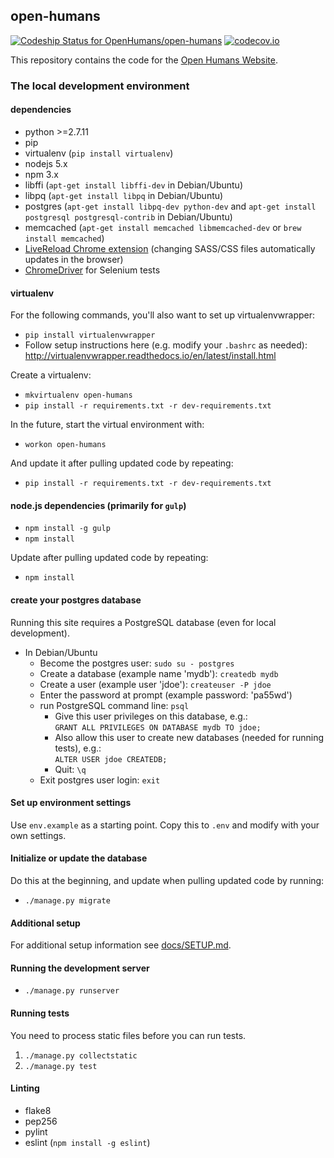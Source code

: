 ## open-humans

[![Codeship Status for OpenHumans/open-humans](https://codeship.com/projects/6f9dcd90-1b67-0132-e696-7e09bcd93b6c/status)](https://codeship.com/projects/34928)
[![codecov.io](https://codecov.io/github/OpenHumans/open-humans/coverage.svg?branch=master)](https://codecov.io/github/OpenHumans/open-humans?branch=master)

This repository contains the code for the [Open Humans
Website](http://openhumans.org/).

### The local development environment

#### dependencies

- python >=2.7.11
- pip
- virtualenv (`pip install virtualenv`)
- nodejs 5.x
- npm 3.x
- libffi (`apt-get install libffi-dev` in Debian/Ubuntu)
- libpq (`apt-get install libpq` in Debian/Ubuntu)
- postgres (`apt-get install libpq-dev python-dev` and
  `apt-get install postgresql postgresql-contrib` in Debian/Ubuntu)
- memcached (`apt-get install memcached libmemcached-dev` or `brew install memcached`)
- [LiveReload Chrome extension][live-reload] (changing SASS/CSS files
  automatically updates in the browser)
- [ChromeDriver](https://sites.google.com/a/chromium.org/chromedriver/) for
  Selenium tests

[live-reload]: https://chrome.google.com/webstore/detail/livereload/jnihajbhpnppcggbcgedagnkighmdlei

#### virtualenv

For the following commands, you'll also want to set up virtualenvwrapper:
- `pip install virtualenvwrapper`
- Follow setup instructions here (e.g. modify your `.bashrc` as needed): http://virtualenvwrapper.readthedocs.io/en/latest/install.html

Create a virtualenv:
- `mkvirtualenv open-humans`
- `pip install -r requirements.txt -r dev-requirements.txt`

In the future, start the virtual environment with:
- `workon open-humans`

And update it after pulling updated code by repeating:
- `pip install -r requirements.txt -r dev-requirements.txt`

#### node.js dependencies (primarily for `gulp`)

- `npm install -g gulp`
- `npm install`

Update after pulling updated code by repeating:
- `npm install`

#### create your postgres database

Running this site requires a PostgreSQL database (even for local development).

- In Debian/Ubuntu
  - Become the postgres user: `sudo su - postgres`
  - Create a database (example name 'mydb'): `createdb mydb`
  - Create a user (example user 'jdoe'): `createuser -P jdoe`
  - Enter the password at prompt (example password: 'pa55wd')
  - run PostgreSQL command line: `psql`
    - Give this user privileges on this database, e.g.:<br>
      `GRANT ALL PRIVILEGES ON DATABASE mydb TO jdoe;`
    - Also allow this user to create new databases (needed for running tests),
      e.g.:<br>
      `ALTER USER jdoe CREATEDB;`
    - Quit: `\q`
  - Exit postgres user login: `exit`

#### Set up environment settings

Use `env.example` as a starting point. Copy this to `.env` and modify with your
own settings.

#### Initialize or update the database

Do this at the beginning, and update when pulling updated code by running:

- `./manage.py migrate`

#### Additional setup

For additional setup information see [docs/SETUP.md](docs/SETUP.md).

#### Running the development server

- `./manage.py runserver`

#### Running tests

You need to process static files before you can run tests.

1. `./manage.py collectstatic`
2. `./manage.py test`

#### Linting

- flake8
- pep256
- pylint
- eslint (`npm install -g eslint`)
